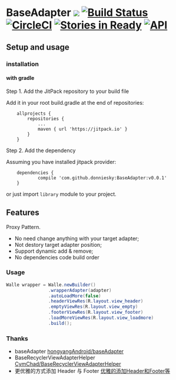 # BaseAdapter [![](https://jitpack.io/v/donniesky/BaseAdapter.svg)](https://jitpack.io/#donniesky/BaseAdapter)  [![Build Status](https://travis-ci.org/donniesky/BaseAdapter.svg?branch=master)](https://travis-ci.org/donniesky/BaseAdapter)  [![CircleCI](https://circleci.com/gh/donniesky/BaseAdapter/tree/master.svg?style=svg)](https://circleci.com/gh/donniesky/BaseAdapter/tree/master)  [![Stories in Ready](https://badge.waffle.io/donniesky/BaseAdapter.png?label=ready&title=Ready)](https://waffle.io/donniesky/BaseAdapter?utm_source=badge)  [![API](https://img.shields.io/badge/API-14%2B-blue.svg?style=flat)](https://android-arsenal.com/api?level=14)

## Setup and usage
### installation

#### with gradle

Step 1. Add the JitPack repository to your build file

Add it in your root build.gradle at the end of repositories:
```GRADLE
	allprojects {
		repositories {
			...
			maven { url 'https://jitpack.io' }
		}
	}
```
Step 2. Add the dependency

Assuming you have installed jitpack provider:
```GRADLE
	dependencies {
	        compile 'com.github.donniesky:BaseAdapter:v0.0.1'
	}

```

or just import `library` module to your project.

## Features
Proxy Pattern.

* No need change anything with your target adapter;
* Not destory target adapter position;
* Support dynamic add & remove;
* No dependencies code build order

### Usage

```JAVA
Walle wrapper = Walle.newBuilder()
                .wrapperAdapter(adapter)
                .autoLoadMore(false)
                .headerViewRes(R.layout.view_header)
                .emptyViewRes(R.layout.view_empty)
                .footerViewRes(R.layout.view_footer)
                .loadMoreViewRes(R.layout.view_loadmore)
                .build();
```

### Thanks
* baseAdapter [hongyangAndroid/baseAdapter](https://github.com/hongyangAndroid/baseAdapter)
* BaseRecyclerViewAdapterHelper [CymChad/BaseRecyclerViewAdapterHelper](https://github.com/CymChad/BaseRecyclerViewAdapterHelper)
* 更优雅的方式添加 Header 与 Footer [优雅的添加Header和Footer等](http://www.woaitqs.cc/android/2017/04/11/new-way-to-add-header-and-footer)
